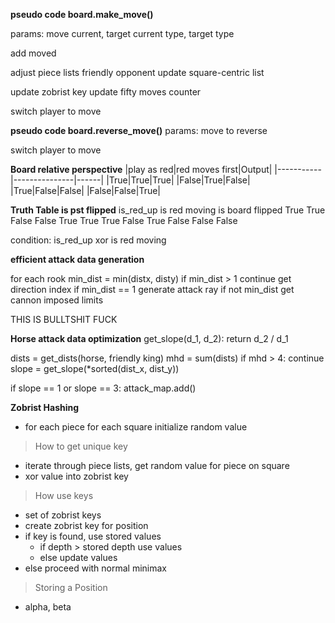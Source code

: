 
**pseudo code board.make_move()**

params: move
current, target
current type, target type

add moved

adjust piece lists
    friendly
    opponent
update square-centric list

update zobrist key
update fifty moves counter

switch player to move




**pseudo code board.reverse_move()**
params: move to reverse

switch player to move


**Board relative perspective**
|play as red|red moves first|Output|
|-----------|---------------|------|
|True|True|True|
|False|True|False|
|True|False|False|
|False|False|True|


**Truth Table is pst flipped**
is_red_up   is red moving   is board flipped
True        True            False
False       True            True
True        False           True
False       False           False

condition: is_red_up xor is red moving


**efficient attack data generation**

for each rook
min_dist = min(distx, disty)
if min_dist > 1 continue
get direction index
if min_dist == 1 generate attack ray
if not min_dist get cannon imposed limits

THIS IS BULLTSHIT FUCK


**Horse attack data optimization**
get_slope(d_1, d_2):
return d_2 / d_1

dists = get_dists(horse, friendly king)
mhd = sum(dists)
if mhd > 4: continue
slope = get_slope(*sorted(dist_x, dist_y))

if slope == 1 or slope == 3:
attack_map.add()



**Zobrist Hashing**
* for each piece for each square initialize random value
> How to get unique key
* iterate through piece lists, get random value for piece on square
* xor value into zobrist key
> How use keys
* set of zobrist keys
* create zobrist key for position
* if key is found, use stored values
    * if depth > stored depth use values
    * else update values
* else proceed with normal minimax
> Storing a Position
* alpha, beta





